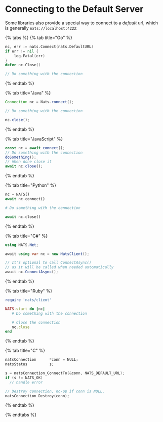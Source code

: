 # Connecting to the Default Server

Some libraries also provide a special way to connect to a _default_ url, which is generally `nats://localhost:4222`:

{% tabs %}
{% tab title="Go" %}
```go
nc, err := nats.Connect(nats.DefaultURL)
if err != nil {
    log.Fatal(err)
}
defer nc.Close()

// Do something with the connection
```
{% endtab %}

{% tab title="Java" %}
```java
Connection nc = Nats.connect();

// Do something with the connection

nc.close();
```
{% endtab %}

{% tab title="JavaScript" %}
```javascript
const nc = await connect();
// Do something with the connection
doSomething();
// When done close it
await nc.close();
```
{% endtab %}

{% tab title="Python" %}
```python
nc = NATS()
await nc.connect()

# Do something with the connection

await nc.close()
```
{% endtab %}

{% tab title="C#" %}
```csharp
using NATS.Net;

await using var nc = new NatsClient();

// It's optional to call ConnectAsync()
// as it will be called when needed automatically
await nc.ConnectAsync();
```
{% endtab %}

{% tab title="Ruby" %}
```ruby
require 'nats/client'

NATS.start do |nc|
   # Do something with the connection

   # Close the connection
   nc.close
end
```
{% endtab %}

{% tab title="C" %}
```c
natsConnection      *conn = NULL;
natsStatus          s;

s = natsConnection_ConnectTo(&conn, NATS_DEFAULT_URL);
if (s != NATS_OK)
  // handle error

// Destroy connection, no-op if conn is NULL.
natsConnection_Destroy(conn);
```
{% endtab %}

{% endtabs %}
